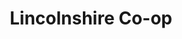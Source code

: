 ---
title: "Lincolnshire Co-op"
url: /coningsby/lincolnshire-co-op-silver-street/
shop: supermarket
---